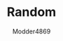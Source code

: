 ---
title: Random
author: Modder4869
github: https://github.com/Modder4869
description_markdown: >-
  Customizable default discord theme `Download it , Copy it to themes folder , Reload Discord (Ctrl +R), Enable it`
download: https://github.com/Modder4869/BdBrokenStuff/tree/master/Themes/v1
demo: https://cdn.jsdelivr.net/gh/Modder4869/BdBrokenStuff@9fc16142/Themes/v1/random.theme.css
support: https://github.com/Modder4869/BdBrokenStuff/issues
style: dark
tags:
images:
  - name: Random Preview
    image: /images/themes/Random_Preview.png
  - name: Random Preview - With a background
    image: /images/themes/Random_Preview_-_With_a_background.png
    
layout: product
ghcommentid: 21
---